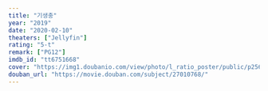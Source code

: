 ```yaml
---
title: "기생충"
year: "2019"
date: "2020-02-10"
theaters: ["Jellyfin"]
rating: "5-t"
remark: ["PG12"]
imdb_id: "tt6751668"
cover: "https://img1.doubanio.com/view/photo/l_ratio_poster/public/p2561439800.jpg"
douban_url: "https://movie.douban.com/subject/27010768/"
---
```

